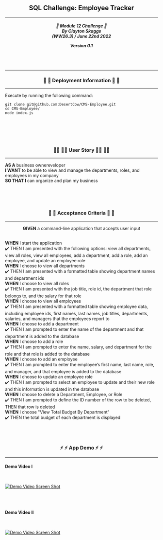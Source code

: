 <h2 align="center">SQL Challenge: Employee Tracker</h2>

---

<div align="center">

<h5 align="center">

💼 Module 12 Challenge 💼<br>
By Clayton Skaggs<br>
(WW26.3) / June 22nd 2022

Version 0.1</h5>
</div>

<br>
<br>

---

<h3 align="center">🚀 🚀 Deployment Information 🚀 🚀</h3>

---

Execute by running the following command:

````
git clone git@github.com:DesertCow/CMS-Employee.git
cd CMS-Employee/
node index.js
````

<br>
<br>
<br>
<br>

<h3 align="center">🧙‍♂️ 🧙‍♂️ User Story 🧙‍♂️ 🧙‍♂️</h3>

----

<p><b>AS A</b> business ownereveloper<br>
<b>I WANT</b> to be able to view and manage the departments, roles, and employees in my company<br>
<b>SO THAT I</b> can organize and plan my business</p>

<br>
<br>
<br>

<h3 align="center">🌟 🌟 Acceptance Criteria 🌟 🌟</h3>

---
<p align="center"> <b>GIVEN</b> a command-line application that accepts user input<br><br></p>
<p align="left"><b>WHEN</b> I start the application<br>
✔️ THEN I am presented with the following options: view all departments, view all roles, view all employees, add a department, add a role, add an employee, and update an employee role<br>
<b>WHEN</b> I choose to view all departments<br>
✔️ THEN I am presented with a formatted table showing department names and department ids<br>
<b>WHEN</b> I choose to view all roles<br>
✔️ THEN I am presented with the job title, role id, the department that role belongs to, and the salary for that role<br>
<b>WHEN</b> I choose to view all employees<br>
✔️ THEN I am presented with a formatted table showing employee data, including employee ids, first names, last names, job titles, departments, salaries, and managers that the employees report to<br>
<b>WHEN</b> I choose to add a department<br>
✔️ THEN I am prompted to enter the name of the department and that department is added to the database<br>
<b>WHEN</b> I choose to add a role<br>
✔️ THEN I am prompted to enter the name, salary, and department for the role and that role is added to the database<br>
<b>WHEN</b> I choose to add an employee<br>
✔️ THEN I am prompted to enter the employee’s first name, last name, role, and manager, and that employee is added to the database<br>
<b>WHEN</b> I choose to update an employee role<br>
✔️ THEN I am prompted to select an employee to update and their new role and this information is updated in the database<br>
<b>WHEN</b> I choose to delete a Department, Employee, or Role<br>
✔️ THEN I am prompted to define the ID number of the row to be deleted, THEN that row is deleted<br>
<b>WHEN</b> I choose "View Total Budget By Department"<br>
✔️ THEN the total budget of each department is displayed<br>
<br>
<br>
<br>

<h3 align="center">⚡ ⚡ App Demo ⚡ ⚡</h3>

---
<h4>Demo Video I</h4><br>

[![Demo Video Screen Shot](https://img.youtube.com/vi/##NUMBER/0.jpg)](https://www.youtube.com/watch?v=##NUMBER)

<br>
<br>
<h4>Demo Video II</h4><br>

[![Demo Video Screen Shot](https://img.youtube.com/vi/##NUMBER/0.jpg)](https://www.youtube.com/watch?v=##NUMBER)

<br>
<br>

<br>
<br>
